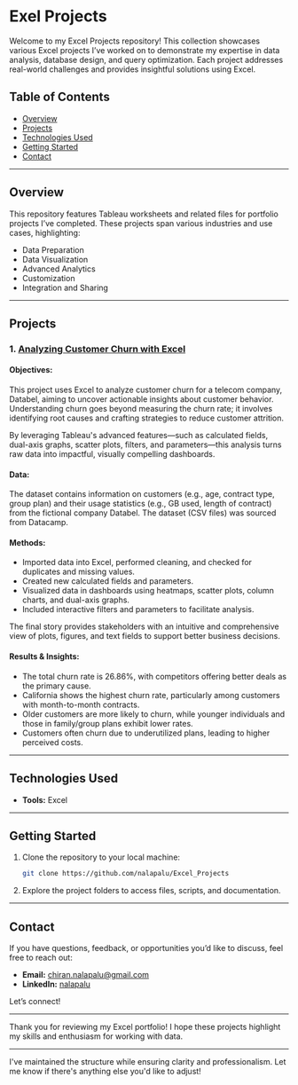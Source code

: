# Exel Projects

Welcome to my Excel Projects repository! This collection showcases various Excel projects I’ve worked on to demonstrate my expertise in data analysis, database design, and query optimization. Each project addresses real-world challenges and provides insightful solutions using Excel.

## Table of Contents

- [Overview](#overview)
- [Projects](#projects)
- [Technologies Used](#technologies-used)
- [Getting Started](#getting-started)
- [Contact](#contact)

---

## Overview

This repository features Tableau worksheets and related files for portfolio projects I’ve completed. These projects span various industries and use cases, highlighting:

- Data Preparation  
- Data Visualization  
- Advanced Analytics  
- Customization  
- Integration and Sharing  

---

## Projects

### 1. [**Analyzing Customer Churn with Excel**](https://github.com/nalapalu/Tableau_Projects/tree/main/Analysing-Customer-Churn-with-Tableau)

#### Objectives:
This project uses Excel to analyze customer churn for a telecom company, Databel, aiming to uncover actionable insights about customer behavior. Understanding churn goes beyond measuring the churn rate; it involves identifying root causes and crafting strategies to reduce customer attrition.

By leveraging Tableau's advanced features—such as calculated fields, dual-axis graphs, scatter plots, filters, and parameters—this analysis turns raw data into impactful, visually compelling dashboards.

#### Data:
The dataset contains information on customers (e.g., age, contract type, group plan) and their usage statistics (e.g., GB used, length of contract) from the fictional company Databel. The dataset (CSV files) was sourced from Datacamp.

#### Methods:
- Imported data into Excel, performed cleaning, and checked for duplicates and missing values.  
- Created new calculated fields and parameters.  
- Visualized data in dashboards using heatmaps, scatter plots, column charts, and dual-axis graphs.  
- Included interactive filters and parameters to facilitate analysis.  

The final story provides stakeholders with an intuitive and comprehensive view of plots, figures, and text fields to support better business decisions.

#### Results & Insights:
- The total churn rate is 26.86%, with competitors offering better deals as the primary cause.  
- California shows the highest churn rate, particularly among customers with month-to-month contracts.  
- Older customers are more likely to churn, while younger individuals and those in family/group plans exhibit lower rates.  
- Customers often churn due to underutilized plans, leading to higher perceived costs.  

---

## Technologies Used

- **Tools:** Excel

---

## Getting Started

1. Clone the repository to your local machine:  
   ```bash
   git clone https://github.com/nalapalu/Excel_Projects
   ```

2. Explore the project folders to access files, scripts, and documentation.

---

## Contact

If you have questions, feedback, or opportunities you’d like to discuss, feel free to reach out:

- **Email:** [chiran.nalapalu@gmail.com](mailto:chiran.nalapalu@gmail.com)  
- **LinkedIn:** [nalapalu](https://www.linkedin.com/in/nalapalu/)  

Let’s connect!

---

Thank you for reviewing my Excel portfolio! I hope these projects highlight my skills and enthusiasm for working with data.

---

I've maintained the structure while ensuring clarity and professionalism. Let me know if there's anything else you'd like to adjust!

